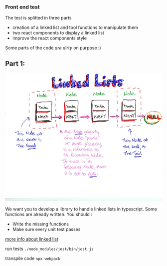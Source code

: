 ### Front end test


The test is splitted in three parts
- creation of a linked list and tool functions to manipulate them
- two react components to display a linked list
- improve the react components style

Some parts of the code *are dirty* on purpose :)


## Part 1:
![schema](./schema.jpeg)

We want you to develop a library to handle linked lists in typescript. Some functions are already written.
You should :
- Write the missing functions
- Make sure every unit test passes

[more info about linked list](https://en.wikipedia.org/wiki/Linked_list)

run tests 
`./node_modules/jest/bin/jest.js`

transpile code
`npx webpack`
